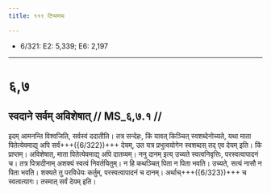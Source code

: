 ```yaml
---
title: ११९ टिप्पणयः

---
```

- 6/321: E2: 5,339; E6: 2,197

____________________________________________


# ६,७

## स्वदाने सर्वम् अविशेषात् // MS_६,७.१ //

इदम् आमनन्ति विश्वजिति, सर्वस्वं ददातीति। तत्र सन्देहः, किं यावत् किञ्चित् स्वशब्देनोच्यते, यथा माता पितेत्येवमाद्य् अपि सर्वं+++({6/322})+++ देयम्, उत यत्र प्रभुत्वयोगेन स्वशब्दस् तद् एव देयम् इति। किं प्राप्तम्। अविशेषात्, माता पितेत्येवमाद्य् अपि दातव्यम्। ननु दानम् इत्य् उच्यते स्वत्वनिवृत्तिः, परस्वत्वापादनं च। तत्र पित्रादीनाम् अशक्यं स्वत्वं निवर्तयितुम्। न हि कथञ्चित् पिता न पिता भवति। उच्यते, सत्यं नासौ न पिता भवति। शक्यते तु परविधेयः कर्तुम्, परस्वत्वापादनं च दानम्। अर्थाच्+++({6/323})+++ च स्वत्वत्यागः। तस्मात् सर्वं देयम् इति।